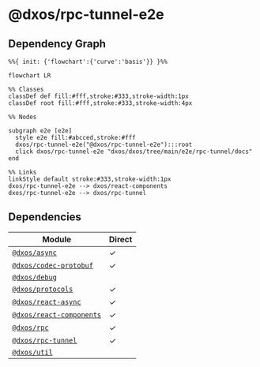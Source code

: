 # @dxos/rpc-tunnel-e2e



## Dependency Graph

```mermaid
%%{ init: {'flowchart':{'curve':'basis'}} }%%

flowchart LR

%% Classes
classDef def fill:#fff,stroke:#333,stroke-width:1px
classDef root fill:#fff,stroke:#333,stroke-width:4px

%% Nodes

subgraph e2e [e2e]
  style e2e fill:#abcced,stroke:#fff
  dxos/rpc-tunnel-e2e("@dxos/rpc-tunnel-e2e"):::root
  click dxos/rpc-tunnel-e2e "dxos/dxos/tree/main/e2e/rpc-tunnel/docs"
end

%% Links
linkStyle default stroke:#333,stroke-width:1px
dxos/rpc-tunnel-e2e --> dxos/react-components
dxos/rpc-tunnel-e2e --> dxos/rpc-tunnel
```

## Dependencies

| Module | Direct |
|---|---|
| [`@dxos/async`](../../../packages/common/async/docs/README.md) | &check; |
| [`@dxos/codec-protobuf`](../../../packages/common/codec-protobuf/docs/README.md) | &check; |
| [`@dxos/debug`](../../../packages/common/debug/docs/README.md) |  |
| [`@dxos/protocols`](../../../packages/common/protocols/docs/README.md) | &check; |
| [`@dxos/react-async`](../../../packages/common/react-async/docs/README.md) | &check; |
| [`@dxos/react-components`](../../../packages/sdk/react-components/docs/README.md) | &check; |
| [`@dxos/rpc`](../../../packages/common/rpc/docs/README.md) | &check; |
| [`@dxos/rpc-tunnel`](../../../packages/common/rpc-tunnel/docs/README.md) | &check; |
| [`@dxos/util`](../../../packages/common/util/docs/README.md) |  |
